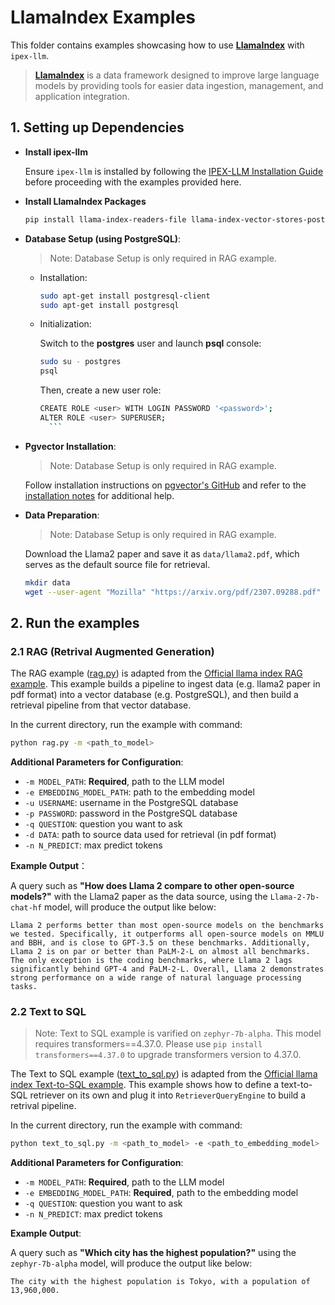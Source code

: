 # LlamaIndex Examples


This folder contains examples showcasing how to use [**LlamaIndex**](https://github.com/run-llama/llama_index) with `ipex-llm`.
> [**LlamaIndex**](https://github.com/run-llama/llama_index) is a data framework designed to improve large language models by providing tools for easier data ingestion, management, and application integration. 


## 1. Setting up Dependencies 

* **Install ipex-llm** 
  
  Ensure `ipex-llm` is installed by following the [IPEX-LLM Installation Guide](https://github.com/intel-analytics/ipex-llm/tree/main/python/llm#install) before proceeding with the examples provided here. 

* **Install LlamaIndex Packages**
    ```bash
    pip install llama-index-readers-file llama-index-vector-stores-postgres llama-index-embeddings-huggingface
    ```

* **Database Setup (using PostgreSQL)**:
  > Note: Database Setup is only required in RAG example.

  * Installation: 
      ```bash
      sudo apt-get install postgresql-client
      sudo apt-get install postgresql
      ```
  * Initialization:

    Switch to the **postgres** user and launch **psql** console:
      ```bash
      sudo su - postgres
      psql
      ```
    Then, create a new user role:
      ```bash
      CREATE ROLE <user> WITH LOGIN PASSWORD '<password>';
      ALTER ROLE <user> SUPERUSER;    
        ```
* **Pgvector Installation**:
  > Note: Database Setup is only required in RAG example.
  
  Follow installation instructions on [pgvector's GitHub](https://github.com/pgvector/pgvector) and refer to the [installation notes](https://github.com/pgvector/pgvector#installation-notes) for additional help.


* **Data Preparation**: 
  > Note: Database Setup is only required in RAG example.
  
  Download the Llama2 paper and save it as `data/llama2.pdf`, which serves as the default source file for retrieval.
  ```bash
  mkdir data
  wget --user-agent "Mozilla" "https://arxiv.org/pdf/2307.09288.pdf" -O "data/llama2.pdf"
  ```


## 2. Run the examples

### 2.1 RAG (Retrival Augmented Generation)

The RAG example ([rag.py](./rag.py)) is adapted from the [Official llama index RAG example](https://docs.llamaindex.ai/en/stable/examples/low_level/oss_ingestion_retrieval.html). This example builds a pipeline to ingest data (e.g. llama2 paper in pdf format) into a vector database (e.g. PostgreSQL), and then build a retrieval pipeline from that vector database. 

In the current directory, run the example with command:

```bash
python rag.py -m <path_to_model>
```
**Additional Parameters for Configuration**:
- `-m MODEL_PATH`: **Required**, path to the LLM model
- `-e EMBEDDING_MODEL_PATH`: path to the embedding model
- `-u USERNAME`: username in the PostgreSQL database
- `-p PASSWORD`: password in the PostgreSQL database
- `-q QUESTION`: question you want to ask
- `-d DATA`: path to source data used for retrieval (in pdf format)
- `-n N_PREDICT`: max predict tokens

**Example Output**：

A query such as **"How does Llama 2 compare to other open-source models?"** with the Llama2 paper as the data source, using the `Llama-2-7b-chat-hf` model, will produce the output like below:

```
Llama 2 performs better than most open-source models on the benchmarks we tested. Specifically, it outperforms all open-source models on MMLU and BBH, and is close to GPT-3.5 on these benchmarks. Additionally, Llama 2 is on par or better than PaLM-2-L on almost all benchmarks. The only exception is the coding benchmarks, where Llama 2 lags significantly behind GPT-4 and PaLM-2-L. Overall, Llama 2 demonstrates strong performance on a wide range of natural language processing tasks.
```

### 2.2 Text to SQL

> Note: Text to SQL example is varified on `zephyr-7b-alpha`. This model requires transformers==4.37.0. Please use `pip install transformers==4.37.0` to upgrade transformers version to 4.37.0.

The Text to SQL example ([text_to_sql.py](./text_to_sql.py)) is adapted from the [Official llama index Text-to-SQL example](https://docs.llamaindex.ai/en/stable/examples/index_structs/struct_indices/SQLIndexDemo/#part-3-text-to-sql-retriever). This example shows how to define a text-to-SQL retriever on its own and plug it into `RetrieverQueryEngine` to build a retrival pipeline.

In the current directory, run the example with command:

```bash
python text_to_sql.py -m <path_to_model> -e <path_to_embedding_model>
```
**Additional Parameters for Configuration**:
- `-m MODEL_PATH`: **Required**, path to the LLM model
- `-e EMBEDDING_MODEL_PATH`: **Required**, path to the embedding model
- `-q QUESTION`: question you want to ask
- `-n N_PREDICT`: max predict tokens

**Example Output**:

A query such as **"Which city has the highest population?"** using the `zephyr-7b-alpha` model, will produce the output like below:
```
The city with the highest population is Tokyo, with a population of 13,960,000.
```